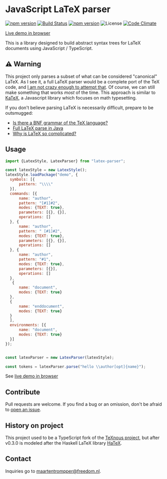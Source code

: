 # JavaScript LaTeX parser
[![npm version](https://badge.fury.io/js/latex-parser.svg)](https://badge.fury.io/js/latex-parser)
[![Build Status](https://travis-ci.org/digitalheir/latex-parser.svg?branch=master)](https://travis-ci.org/digitalheir/latex-parser)
[![npm version](https://badge.fury.io/js/latex-parser.svg)](https://badge.fury.io/js/latex-parser)
![License](https://img.shields.io/npm/l/latex-parser.svg)
[![Code Climate](https://codeclimate.com/github/digitalheir/latex-parser/badges/gpa.svg)](https://codeclimate.com/github/digitalheir/latex-parser)

[Live demo in browser](https://digitalheir.github.io/latex-parser/)


This is a library designed to build abstract syntax trees for LaTeX documents using JavaScript / TypeScript.

## ⚠ Warning
This project only parses a subset of what can be considered "canonical" LaTeX. As I see it, a full LaTeX parser would be a complete port of the TeX code, and [I am not crazy enough to attempt that](https://stackoverflow.com/a/3814911/673206). Of course, we can still make something that works *most* of the time. This approach is similar to [KaTeX](https://github.com/Khan/KaTeX), a Javascript library which focuses on math typesetting.

If you don't believe parsing LaTeX is necessarily difficult, prepare to be outsmugged:

* [Is there a BNF grammar of the TeX language?](https://tex.stackexchange.com/questions/4201/is-there-a-bnf-grammar-of-the-tex-language)
* [Full LaTeX parse in Java](https://stackoverflow.com/questions/13777558/full-latex-parser-in-java)
* [Why is LaTeX so complicated?](
https://tex.stackexchange.com/questions/222500/why-is-latex-so-complicated)


## Usage
```js
import {LatexStyle, LatexParser} from "latex-parser";

const latexStyle = new LatexStyle();
latexStyle.loadPackage("demo", {
  symbols: [{
      pattern: "\\\\"
  }],
  commands: [{
      name: "author",
      pattern: "[#1]#2",
      modes: {TEXT: true},
      parameters: [{}, {}],
      operations: []
  }, {
      name: "author",
      pattern: " [#1]#2",
      modes: {TEXT: true},
      parameters: [{}, {}],
      operations: []
  }, {
      name: "author",
      pattern: "#1",
      modes: {TEXT: true},
      parameters: [{}],
      operations: []
  }, 
   {
      name: "document",
      modes: {TEXT: true}
  }, 
  {
      name: "enddocument",
      modes: {TEXT: true}
  }
  ],
  environments: [{
      name: "document",
      modes: {TEXT: true}
  }]
});


const latexParser = new LatexParser(latexStyle);

const tokens = latexParser.parse("hello \\author[opt]{name}");
```

See [live demo in browser](https://digitalheir.github.io/latex-parser/)

## Contribute 
Pull requests are welcome. If you find a bug or an omission, don't be afraid to [open an issue](https://github.com/digitalheir/latex-parser/issues).

## History on project
This project used to be a TypeScript fork of the [TeXnous project](http://texnous.org), but after v0.3.0 is modeled after the Haskell LaTeX library [HaTeX](https://github.com/Daniel-Diaz/HaTeX).

## Contact
Inquiries go to maartentrompper@freedom.nl.

